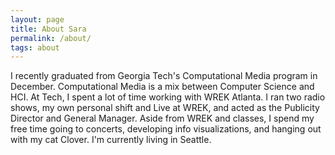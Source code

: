 ```yaml
---
layout: page
title: About Sara
permalink: /about/
tags: about
---
```


I recently graduated from Georgia Tech's Computational Media program in December. Computational Media is a mix between Computer Science and HCI. At Tech, I spent a lot of time working with WREK Atlanta. I ran two radio shows, my own personal shift and Live at WREK, and acted as the Publicity Director and General Manager. Aside from WREK and classes, I spend my free time going to concerts, developing info visualizations, and hanging out with my cat Clover. I'm currently living in Seattle.